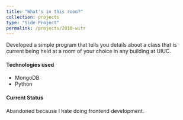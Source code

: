 ```yaml
---
title: "What's in this room?"
collection: projects
type: "Side Project"
permalink: /projects/2018-witr
---
```


Developed a simple program that tells you details about a class that is current being held at a room of your choice in any building at UIUC.

#### Technologies used
* MongoDB
* Python

#### Current Status
Abandoned because I hate doing frontend development.

